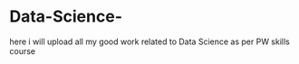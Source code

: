 # Data-Science-
here i will upload all my good work related to Data Science as per PW skills course 
